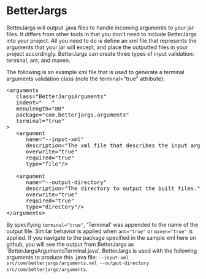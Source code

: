 BetterJargs
===========

BetterJargs will output .java files to handle incoming arguments to your jar files.  It differs from other tools in that you don't need to include BetterJargs into your project.  All you need to do is define an xml file that represents the arguments that your jar will except, and place the outputted files in your project accordingly.  BetterJargs can create three types of input validation:  terminal, ant, and maven.

The following is an example xml file that is used to generate a terminal arguments validation class (note the terminal="true" attribute):

<pre>
&lt;arguments 
   class="BetterJargsArguments" 
   indent="   "
   menulength="80"
   package="com.betterjargs.arguments" 
   terminal="true"
&gt;
   &lt;argument 
      name="--input-xml" 
      description="The xml file that describes the input arguments." 
      overwrite="true"
      required="true"
      type="file"/&gt;    

   &lt;argument 
      name="--output-directory" 
      description="The directory to output the built files." 
      overwrite="true"
      required="true"
      type="directory"/&gt;    
&lt;/arguments&gt;
</pre>

By specifying `terminal="true"`, 'Terminal' was appended to the name of the output file.  Similar behavior is applied when `ant="true"` or `maven="true"` is applied.  If you navigate to the package specified in the sample xml here on github, you will see the output from BetterJargs as 'BetterJargsArgumentsTerminal.java'.  BetterJargs is used with the following arguments to produce this .java file: `--input-xml src/com/betterjargs/arguments.xml --output-directory src/com/betterjargs/arguments`.